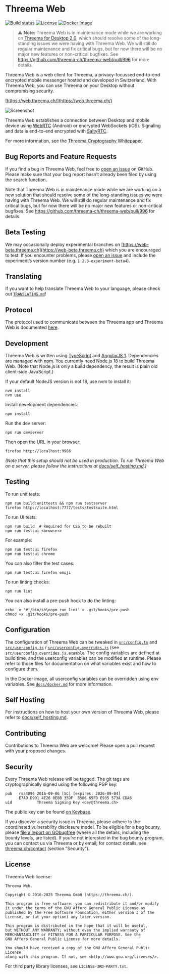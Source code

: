 # Threema Web

[![Build status](https://img.shields.io/circleci/build/github/threema-ch/threema-web/master)](https://circleci.com/gh/threema-ch/threema-web)
[![License](https://img.shields.io/badge/License-AGPLv3-blue.svg)](https://github.com/threema-ch/threema-web/blob/master/LICENSE.txt)
[![Docker Image](https://img.shields.io/badge/docker%20image-threema%2Fthreema--web-yellow.svg)](https://hub.docker.com/r/threema/threema-web)

> :warning: **Note:** Threema Web is in maintenance mode while we are working
> on [Threema for Desktop 2.0](https://three.ma/md), which should resolve some
> of the long-standing issues we were having with Threema Web. We will still do
> regular maintenance and fix critical bugs, but for now there will be no major
> new features or non-critical bugfixes. See
> https://github.com/threema-ch/threema-web/pull/996 for more details.

Threema Web is a web client for Threema, a privacy-focussed end-to-end
encrypted mobile messenger hosted and developed in Switzerland. With Threema
Web, you can use Threema on your Desktop without compromising security.

[https://web.threema.ch/](https://web.threema.ch/)

![Screenshot](https://threema.ch/images/webclient_header.png)

Threema Web establishes a connection between Desktop and mobile device using
[WebRTC](https://webrtc.org/) (Android) or encrypted WebSockets (iOS).
Signaling and data is end-to-end encrypted with [SaltyRTC](https://saltyrtc.org/).

For more information, see the [Threema Cryptography
Whitepaper](https://threema.ch/press-files/2_documentation/cryptography_whitepaper.pdf).


## Bug Reports and Feature Requests

If you find a bug in Threema Web, feel free to [open an
issue](https://github.com/threema-ch/threema-web/issues/new) on GitHub. Please
make sure that your bug report hasn’t already been filed by using the search
function.

Note that Threema Web is in maintenance mode while we are working on a new
solution that should resolve some of the long-standing issues we were having
with Threema Web. We will still do regular maintenance and fix critical bugs,
but for now there will be no major new features or non-critical bugfixes.  See
https://github.com/threema-ch/threema-web/pull/996 for details.


## Beta Testing

We may occasionally deploy experimental branches on
[https://web-beta.threema.ch](https://web-beta.threema.ch) which you are
encouraged to test. If you encounter problems, please
[open an issue](https://github.com/threema-ch/threema-web/issues/new) and
include the experiment’s version number (e.g. `1.2.3-experiment-beta4`).


## Translating

If you want to help translate Threema Web to your language, please check out
[`TRANSLATING.md`](./TRANSLATING.md)!


## Protocol

The protocol used to communicate between the Threema app and Threema Web
is documented [here](https://threema-ch.github.io/app-remote-protocol/).


## Development

Threema Web is written using [TypeScript](https://www.typescriptlang.org/) and
[AngularJS 1](https://www.angularjs.org/). Dependencies are managed with
[npm](https://www.npmjs.com/). You currently need Node.js 18 to build Threema
Web. (Note that Node.js is only a build dependency, the result is plain old
client-side JavaScript.)

If your default NodeJS version is not 18, use nvm to install it:

    nvm install
    nvm use

Install development dependencies:

    npm install

Run the dev server:

    npm run devserver

Then open the URL in your browser:

    firefox http://localhost:9966

*(Note that this setup should not be used in production. To run Threema
Web on a server, please follow the instructions at
[docs/self_hosting.md](docs/self_hosting.md).)*


## Testing

To run unit tests:

    npm run build:unittests && npm run testserver
    firefox http://localhost:7777/tests/testsuite.html

To run UI tests:

    npm run build  # Required for CSS to be rebuilt
    npm run test:ui <browser>

For example:

    npm run test:ui firefox
    npm run test:ui chrome

You can also filter the test cases:

    npm run test:ui firefox emoji

To run linting checks:

    npm run lint

You can also install a pre-push hook to do the linting:

    echo -e '#!/bin/sh\nnpm run lint' > .git/hooks/pre-push
    chmod +x .git/hooks/pre-push


## Configuration

The configuration of Threema Web can be tweaked in
[`src/config.ts`](src/config.ts) and [`src/userconfig.js`](src/userconfig.js) /
[`src/userconfig.overrides.js`](src/userconfig.overrides.js) (see
[`src/userconfig.overrides.js.example`](src/userconfig.overrides.js.example).
The config variables are defined at build time, and the userconfig variables
can be modified at runtime. Please refer to those files for documentation on
what variables exist and how to configure them.

In the Docker image, all userconfig variables can be overridden using env
variables. See [`docs/docker.md`](docs/docker.md) for more information.


## Self Hosting

For instructions on how to host your own version of Threema Web, please refer
to [docs/self_hosting.md](docs/self_hosting.md).


## Contributing

Contributions to Threema Web are welcome! Please open a pull request with your
proposed changes.


## Security

Every Threema Web release will be tagged. The git tags are cryptographically
signed using the following PGP key:

    pub   rsa4096 2016-09-06 [SC] [expires: 2026-09-04]
          E7AD D991 4E26 0E8B 35DF  B506 65FD E935 573A CDA6
    uid           Threema Signing Key <dev@threema.ch>

The public key can be found [on Keybase](https://keybase.io/threema).

If you discover a security issue in Threema, please adhere to the coordinated
vulnerability disclosure model. To be eligible for a bug bounty, please [file a
report on GObugfree](https://app.gobugfree.com/programs/threema) (where all the
details, including the bounty levels, are listed). If you’re not interested in
the bug bounty program, you can contact us via Threema or by email; for contact
details, see [threema.ch/contact](https://threema.ch/en/contact) (section
“Security”).


## License

Threema Web license:

    Threema Web.

    Copyright © 2016-2025 Threema GmbH (https://threema.ch/).

    This program is free software: you can redistribute it and/or modify
    it under the terms of the GNU Affero General Public License as
    published by the Free Software Foundation, either version 3 of the
    License, or (at your option) any later version.

    This program is distributed in the hope that it will be useful,
    but WITHOUT ANY WARRANTY; without even the implied warranty of
    MERCHANTABILITY or FITNESS FOR A PARTICULAR PURPOSE. See the
    GNU Affero General Public License for more details.

    You should have received a copy of the GNU Affero General Public License
    along with this program. If not, see <http://www.gnu.org/licenses/>.

For third party library licenses, see `LICENSE-3RD-PARTY.txt`.
